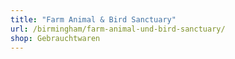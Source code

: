 ```yaml
---
title: "Farm Animal & Bird Sanctuary"
url: /birmingham/farm-animal-und-bird-sanctuary/
shop: Gebrauchtwaren
---
```

